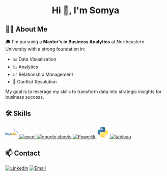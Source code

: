 <h1 align="center">Hi 👋, I'm Somya </h1>

## 👩‍💼 About Me

🎓 I'm pursuing a **Master's in Business Analytics** at Northeastern University with a strong foundation in:
- 📊 Data Visualization
- 📉 Analytics
- 📈 Relationship Management
- 🤝 Conflict Resolution
  
My goal is to leverage my skills to transform data into strategic insights for business success.

## 🛠 Skills
<p align="left"> <a href="https://www.mysql.com/" target="_blank" rel="noreferrer"> <img src="https://raw.githubusercontent.com/devicons/devicon/master/icons/mysql/mysql-original-wordmark.svg" alt="mysql" width="40" height="40"/> </a> 
<a href="https://www.microsoft.com/es-es/microsoft-365/excel" target="_blank" rel="noreferrer"> <img src="https://upload.wikimedia.org/wikipedia/commons/thumb/3/34/Microsoft_Office_Excel_%282019%E2%80%93present%29.svg/258px-Microsoft_Office_Excel_%282019%E2%80%93present%29.svg.png" alt="excel" width="40" height="40"/> </a> 
<a href="https://www.google.es/intl/es/sheets/about/" target="_blank" rel="noreferrer"> <img src="https://cdn-icons-png.flaticon.com/512/2965/2965327.png" alt="google sheets" width="40" height="40"/> </a>
<a href="https://powerbi.microsoft.com/es-es/" target="_blank" rel="noreferrer"> <img src="https://upload.wikimedia.org/wikipedia/commons/thumb/c/c9/Power_bi_logo_black.svg/1200px-Power_bi_logo_black.svg.png" alt="PowerBi" width="40" height="40"/> </a>
<a href="https://www.python.org" target="_blank" rel="noreferrer"> <img src="https://raw.githubusercontent.com/devicons/devicon/master/icons/python/python-original.svg" alt="python" width="40" height="40"/> </a> 
<a href="https://www.tableau.com/es-es" target="_blank" rel="noreferrer"> <img src="https://cdn.filepicker.io/api/file/jZDILlufSOSDOkuJTZ7J" alt="tableau" width="40" height="40"/> </a> 
</p>

## 📫 Contact
[![LinkedIn](https://img.shields.io/badge/LinkedIn-blue?style=flat&logo=linkedin)](https://linkedin.com/in/bisensomya) [![Email](https://img.shields.io/badge/Email-red?style=flat&logo=gmail)](mailto:bisen.s@northeastern.edu)




